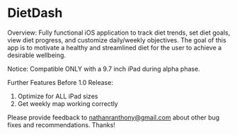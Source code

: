 # DietDash

Overview: Fully functional iOS application to track diet trends, set diet goals, view diet progress, and customize daily/weekly objectives. The goal of this app is to motivate a healthy and streamlined diet for the user to achieve a desirable wellbeing.

Notice: Compatible ONLY with a 9.7 inch iPad during alpha phase.

Further Features Before 1.0 Release: 
1) Optimize for ALL iPad sizes
2) Get weekly map working correctly

Please provide feedback to nathanranthony@gmail.com about other bug fixes and recommendations. Thanks!
